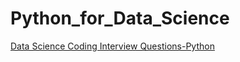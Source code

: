# Python_for_Data_Science
[Data Science Coding Interview Questions-Python](https://www.geeksforgeeks.org/data-science-coding-interview-questions/)
